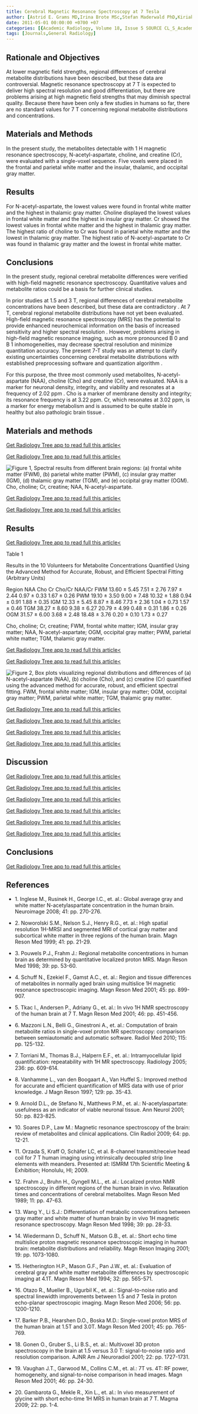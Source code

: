 ```yaml
---
title: Cerebral Magnetic Resonance Spectroscopy at 7 Tesla
author: [Astrid E. Grams MD,Irina Brote MSc,Stefan Maderwald PhD,Kiriaki Kollia MD,Mark E. Ladd PhD,Michael Forsting MD,Elke R. Gizewski MD]
date: 2011-05-01 00:00:00 +0700 +07
categories: [{Academic Radiology, Volume 18, Issue 5 SOURCE CL_S_AcademicRadiologyVolume18Issue5 1}]
tags: [Journals,General Radiology]
---
```

## Rationale and Objectives

At lower magnetic field strengths, regional differences of cerebral metabolite distributions have been described, but these data are controversial. Magnetic resonance spectroscopy at 7 T is expected to deliver high spectral resolution and good differentiation, but there are problems arising at high magnetic field strengths that may diminish spectral quality. Because there have been only a few studies in humans so far, there are no standard values for 7 T concerning regional metabolite distributions and concentrations.

## Materials and Methods

In the present study, the metabolites detectable with  1 H magnetic resonance spectroscopy, N-acetyl-aspartate, choline, and creatine (Cr), were evaluated with a single-voxel sequence. Five voxels were placed in the frontal and parietal white matter and the insular, thalamic, and occipital gray matter.

## Results

For N-acetyl-aspartate, the lowest values were found in frontal white matter and the highest in thalamic gray matter. Choline displayed the lowest values in frontal white matter and the highest in insular gray matter. Cr showed the lowest values in frontal white matter and the highest in thalamic gray matter. The highest ratio of choline to Cr was found in parietal white matter and the lowest in thalamic gray matter. The highest ratio of N-acetyl-aspartate to Cr was found in thalamic gray matter and the lowest in frontal white matter.

## Conclusions

In the present study, regional cerebral metabolite differences were verified with high-field magnetic resonance spectroscopy. Quantitative values and metabolite ratios could be a basis for further clinical studies.

In prior studies at 1.5 and 3 T, regional differences of cerebral metabolite concentrations have been described, but these data are contradictory . At 7 T, cerebral regional metabolite distributions have not yet been evaluated. High-field magnetic resonance spectroscopy (MRS) has the potential to provide enhanced neurochemical information on the basis of increased sensitivity and higher spectral resolution . However, problems arising in high-field magnetic resonance imaging, such as more pronounced B  0 and B  1 inhomogeneities, may decrease spectral resolution and minimize quantitation accuracy. The present 7-T study was an attempt to clarify existing uncertainties concerning cerebral metabolite distributions with established preprocessing software and quantization algorithm .

For this purpose, the three most commonly used metabolites, N-acetyl-aspartate (NAA), choline (Cho) and creatine (Cr), were evaluated. NAA is a marker for neuronal density, integrity, and viability and resonates at a frequency of 2.02 ppm . Cho is a marker of membrane density and integrity; its resonance frequency is at 3.22 ppm. Cr, which resonates at 3.02 ppm, is a marker for energy metabolism and is assumed to be quite stable in healthy but also pathologic brain tissue .

## Materials and methods

[Get Radiology Tree app to read full this article<](https://clinicalpub.com/app)

[Get Radiology Tree app to read full this article<](https://clinicalpub.com/app)

![Figure 1, Spectral results from different brain regions: (a) frontal white matter (FWM), (b) parietal white matter (PWM), (c) insular gray matter (IGM), (d) thalamic gray matter (TGM), and (e) occipital gray matter (OGM). Cho, choline; Cr, creatine; NAA, N-acetyl-aspartate.](https://storage.googleapis.com/dl.dentistrykey.com/clinical/CerebralMagneticResonanceSpectroscopyat7Tesla/0_1s20S1076633211000419.jpg)

[Get Radiology Tree app to read full this article<](https://clinicalpub.com/app)

[Get Radiology Tree app to read full this article<](https://clinicalpub.com/app)

## Results

[Get Radiology Tree app to read full this article<](https://clinicalpub.com/app)

Table 1


Results in the 10 Volunteers for Metabolite Concentrations Quantified Using the Advanced Method for Accurate, Robust, and Efficient Spectral Fitting (Arbitrary Units)


Region NAA Cho Cr Cho/Cr NAA/Cr FWM 13.60 ± 5.45 7.51 ± 2.76 7.97 ± 2.44 0.97 ± 0.33 1.67 ± 0.26 PWM 19.10 ± 3.50 9.00 ± 7.48 10.32 ± 1.88 0.94 ± 0.91 1.88 ± 0.35 IGM 12.33 ± 5.45 8.87 ± 8.46 7.73 ± 2.36 1.04 ± 0.73 1.57 ± 0.46 TGM 38.27 ± 8.60 9.38 ± 6.27 20.79 ± 4.99 0.48 ± 0.31 1.86 ± 0.26 OGM 31.57 ± 6.00 3.68 ± 2.48 18.48 ± 3.76 0.20 ± 0.10 1.73 ± 0.27

Cho, choline; Cr, creatine; FWM, frontal white matter; IGM, insular gray matter; NAA, N-acetyl-aspartate; OGM, occipital gray matter; PWM, parietal white matter; TGM, thalamic gray matter.


[Get Radiology Tree app to read full this article<](https://clinicalpub.com/app)

[Get Radiology Tree app to read full this article<](https://clinicalpub.com/app)

![Figure 2, Box plots visualizing regional distributions and differences of (a) N-acetyl-aspartate (NAA), (b) choline (Cho), and (c) creatine (Cr) quantified using the advanced method for accurate, robust, and efficient spectral fitting. FWM, frontal white matter; IGM, insular gray matter; OGM, occipital gray matter; PWM, parietal white matter; TGM, thalamic gray matter.](https://storage.googleapis.com/dl.dentistrykey.com/clinical/CerebralMagneticResonanceSpectroscopyat7Tesla/1_1s20S1076633211000419.jpg)

[Get Radiology Tree app to read full this article<](https://clinicalpub.com/app)

[Get Radiology Tree app to read full this article<](https://clinicalpub.com/app)

[Get Radiology Tree app to read full this article<](https://clinicalpub.com/app)

[Get Radiology Tree app to read full this article<](https://clinicalpub.com/app)

## Discussion

[Get Radiology Tree app to read full this article<](https://clinicalpub.com/app)

[Get Radiology Tree app to read full this article<](https://clinicalpub.com/app)

[Get Radiology Tree app to read full this article<](https://clinicalpub.com/app)

[Get Radiology Tree app to read full this article<](https://clinicalpub.com/app)

[Get Radiology Tree app to read full this article<](https://clinicalpub.com/app)

[Get Radiology Tree app to read full this article<](https://clinicalpub.com/app)

## Conclusions

[Get Radiology Tree app to read full this article<](https://clinicalpub.com/app)

## References

- 1\. Inglese M., Rusinek H., George I.C., et. al.: Global average gray and white matter N-acetylaspartate concentration in the human brain. Neuroimage 2008; 41: pp. 270-276.


- 2\. Noworolski S.M., Nelson S.J., Henry R.G., et. al.: High spatial resolution 1H-MRSI and segmented MRI of cortical gray matter and subcortical white matter in three regions of the human brain. Magn Reson Med 1999; 41: pp. 21-29.


- 3\. Pouwels P.J., Frahm J.: Regional metabolite concentrations in human brain as determined by quantitative localized proton MRS. Magn Reson Med 1998; 39: pp. 53-60.


- 4\. Schuff N., Ezekiel F., Gamst A.C., et. al.: Region and tissue differences of metabolites in normally aged brain using multislice 1H magnetic resonance spectroscopic imaging. Magn Reson Med 2001; 45: pp. 899-907.


- 5\. Tkac I., Andersen P., Adriany G., et. al.: In vivo 1H NMR spectroscopy of the human brain at 7 T. Magn Reson Med 2001; 46: pp. 451-456.


- 6\. Mazzoni L.N., Belli G., Ginestroni A., et. al.: Computation of brain metabolite ratios in single-voxel proton MR spectroscopy: comparison between semiautomatic and automatic software. Radiol Med 2010; 115: pp. 125-132.


- 7\. Torriani M., Thomas B.J., Halpern E.F., et. al.: Intramyocellular lipid quantification: repeatability with 1H MR spectroscopy. Radiology 2005; 236: pp. 609-614.


- 8\. Vanhamme L., van den Boogaart A., Van Huffel S.: Improved method for accurate and efficient quantification of MRS data with use of prior knowledge. J Magn Reson 1997; 129: pp. 35-43.


- 9\. Arnold D.L., de Stefano N., Matthews P.M., et. al.: N-acetylaspartate: usefulness as an indicator of viable neuronal tissue. Ann Neurol 2001; 50: pp. 823-825.


- 10\. Soares D.P., Law M.: Magnetic resonance spectroscopy of the brain: review of metabolites and clinical applications. Clin Radiol 2009; 64: pp. 12-21.


- 11\.  Orzada S, Kraff O, Schäfer LC, et al. 8-channel transmit/receive head coil for 7 T human imaging using intrinsically decoupled strip line elements with meanders. Presented at: ISMRM 17th Scientific Meeting & Exhibition; Honolulu, HI; 2009.


- 12\. Frahm J., Bruhn H., Gyngell M.L., et. al.: Localized proton NMR spectroscopy in different regions of the human brain in vivo. Relaxation times and concentrations of cerebral metabolites. Magn Reson Med 1989; 11: pp. 47-63.


- 13\. Wang Y., Li S.J.: Differentiation of metabolic concentrations between gray matter and white matter of human brain by in vivo 1H magnetic resonance spectroscopy. Magn Reson Med 1998; 39: pp. 28-33.


- 14\. Wiedermann D., Schuff N., Matson G.B., et. al.: Short echo time multislice proton magnetic resonance spectroscopic imaging in human brain: metabolite distributions and reliability. Magn Reson Imaging 2001; 19: pp. 1073-1080.


- 15\. Hetherington H.P., Mason G.F., Pan J.W., et. al.: Evaluation of cerebral gray and white matter metabolite differences by spectroscopic imaging at 4.1T. Magn Reson Med 1994; 32: pp. 565-571.


- 16\. Otazo R., Mueller B., Ugurbil K., et. al.: Signal-to-noise ratio and spectral linewidth improvements between 1.5 and 7 Tesla in proton echo-planar spectroscopic imaging. Magn Reson Med 2006; 56: pp. 1200-1210.


- 17\. Barker P.B., Hearshen D.O., Boska M.D.: Single-voxel proton MRS of the human brain at 1.5T and 3.0T. Magn Reson Med 2001; 45: pp. 765-769.


- 18\. Gonen O., Gruber S., Li B.S., et. al.: Multivoxel 3D proton spectroscopy in the brain at 1.5 versus 3.0 T: signal-to-noise ratio and resolution comparison. AJNR Am J Neuroradiol 2001; 22: pp. 1727-1731.


- 19\. Vaughan J.T., Garwood M., Collins C.M., et. al.: 7T vs. 4T: RF power, homogeneity, and signal-to-noise comparison in head images. Magn Reson Med 2001; 46: pp. 24-30.


- 20\. Gambarota G., Mekle R., Xin L., et. al.: In vivo measurement of glycine with short echo-time 1H MRS in human brain at 7 T. Magma 2009; 22: pp. 1-4.